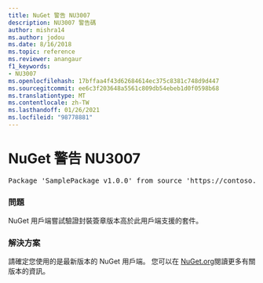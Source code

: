 ```yaml
---
title: NuGet 警告 NU3007
description: NU3007 警告碼
author: mishra14
ms.author: jodou
ms.date: 8/16/2018
ms.topic: reference
ms.reviewer: anangaur
f1_keywords:
- NU3007
ms.openlocfilehash: 17bffaa4f43d62684614ec375c8381c748d9d447
ms.sourcegitcommit: ee6c3f203648a5561c809db54ebeb1d0f0598b68
ms.translationtype: MT
ms.contentlocale: zh-TW
ms.lasthandoff: 01/26/2021
ms.locfileid: "98778881"
---
```

# <a name="nuget-warning-nu3007"></a>NuGet 警告 NU3007

<pre>Package 'SamplePackage v1.0.0' from source 'https://contoso.com/index.json': The package signature format version is not supported. Updating your client may solve this problem.</pre>

### <a name="issue"></a>問題

NuGet 用戶端嘗試驗證封裝簽章版本高於此用戶端支援的套件。


### <a name="solution"></a>解決方案

請確定您使用的是最新版本的 NuGet 用戶端。 您可以在 [NuGet.org](https://www.nuget.org/downloads)閱讀更多有關版本的資訊。


